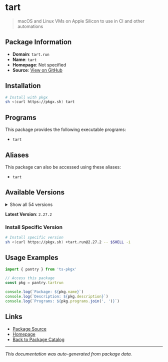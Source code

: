# tart

> macOS and Linux VMs on Apple Silicon to use in CI and other automations

## Package Information

- **Domain**: `tart.run`
- **Name**: `tart`
- **Homepage**: Not specified
- **Source**: [View on GitHub](https://github.com/pkgxdev/pantry/tree/main/projects/tart.run/package.yml)

## Installation

```bash
# Install with pkgx
sh <(curl https://pkgx.sh) tart
```

## Programs

This package provides the following executable programs:

- `tart`

## Aliases

This package can also be accessed using these aliases:

- `tart`

## Available Versions

<details>
<summary>Show all 54 versions</summary>

- `2.27.2`, `2.27.1`, `2.27.0`, `2.26.1`, `2.26.0`
- `2.25.0`, `2.24.1`, `2.24.0`, `2.23.0`, `2.22.4`
- `2.22.3`, `2.22.2`, `2.22.0`, `2.21.0`, `2.20.2`
- `2.20.1`, `2.20.0`, `2.19.3`, `2.19.2`, `2.19.1`
- `2.19.0`, `2.18.5`, `2.18.4`, `2.18.3`, `2.18.2`
- `2.18.1`, `2.18.0`, `2.17.0`, `2.16.0`, `2.15.0`
- `2.14.0`, `2.13.0`, `2.12.0`, `2.11.1`, `2.11.0`
- `2.10.0`, `2.9.1`, `2.9.0`, `2.8.1`, `2.8.0`
- `2.7.2`, `2.7.1`, `2.7.0`, `2.6.1`, `2.6.0`
- `2.4.4`, `2.4.3`, `2.4.2`, `2.4.1`, `2.4.0`
- `2.3.0`, `2.2.1`, `2.2.0`, `0.38.0`

</details>

**Latest Version**: `2.27.2`

### Install Specific Version

```bash
# Install specific version
sh <(curl https://pkgx.sh) +tart.run@2.27.2 -- $SHELL -i
```

## Usage Examples

```typescript
import { pantry } from 'ts-pkgx'

// Access this package
const pkg = pantry.tartrun

console.log(`Package: ${pkg.name}`)
console.log(`Description: ${pkg.description}`)
console.log(`Programs: ${pkg.programs.join(', ')}`)
```

## Links

- [Package Source](https://github.com/pkgxdev/pantry/tree/main/projects/tart.run/package.yml)
- [Homepage](#)
- [Back to Package Catalog](../package-catalog.md)

---

*This documentation was auto-generated from package data.*
